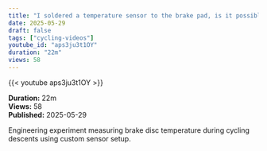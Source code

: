 ```yaml
---
title: "I soldered a temperature sensor to the brake pad, is it possible to burn the bicycle disc?"
date: 2025-05-29
draft: false
tags: ["cycling-videos"]
youtube_id: "aps3ju3t1OY"
duration: "22m"
views: 58
---
```


{{< youtube aps3ju3t1OY >}}

**Duration:** 22m  
**Views:** 58  
**Published:** 2025-05-29

Engineering experiment measuring brake disc temperature during cycling descents using custom sensor setup.

